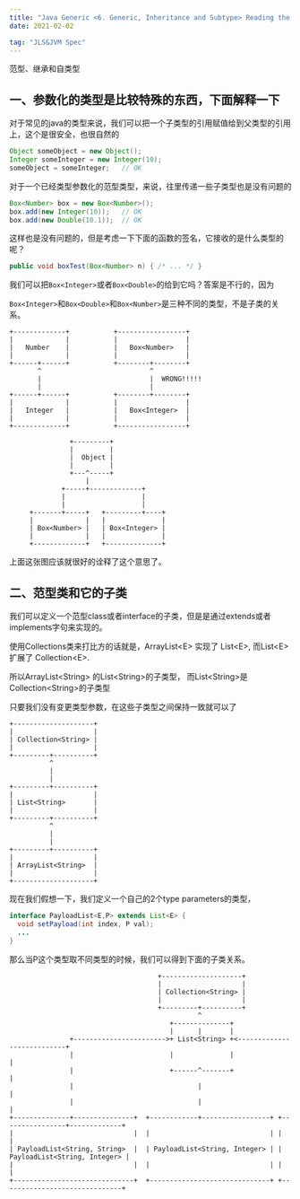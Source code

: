 ```yaml
---
title: "Java Generic <6. Generic, Inheritance and Subtype> Reading the oracle tutorial" 
date: 2021-02-02

tag: "JLS&JVM Spec"
---
```


范型、继承和自类型

<!--more-->

## 一、参数化的类型是比较特殊的东西，下面解释一下

对于常见的java的类型来说，我们可以把一个子类型的引用赋值给到父类型的引用上，这个是很安全，也很自然的

```java
Object someObject = new Object();
Integer someInteger = new Integer(10);
someObject = someInteger;   // OK
```

对于一个已经类型参数化的范型类型，来说，往里传递一些子类型也是没有问题的

```java
Box<Number> box = new Box<Number>();
box.add(new Integer(10));   // OK
box.add(new Double(10.1));  // OK
```

这样也是没有问题的，但是考虑一下下面的函数的签名，它接收的是什么类型的呢？

```java
public void boxTest(Box<Number> n) { /* ... */ }
```

我们可以把```Box<Integer>```或者```Box<Double>```的给到它吗？答案是不行的，因为

```Box<Integer>```和```Box<Double>```和```Box<Number>```是三种不同的类型，不是子类的关系。

```text
+-------------+           +-----------------+
|             |           |                 |
|   Number    |           |   Box<Number>   |
|             |           |                 |
+------+------+           +--------+--------+
       ^                           ^
       |                           |  WRONG!!!!!
       |                           |
+------+------+           +--------+--------+
|             |           |                 |
|   Integer   |           |   Box<Integer>  |
|             |           |                 |
+-------------+           +-----------------+

               +---------+
               |         |
               |  Object |
               |         |
               +---^-----+
                   |
             +-----+-------------+
             |                   |
             |                   |
     +-------+-----+   +---------+----+
     |             |   |              |
     | Box<Number> |   | Box<Integer> |
     |             |   |              |
     +-------------+   +--------------+
```

上面这张图应该就很好的诠释了这个意思了。

## 二、范型类和它的子类

我们可以定义一个范型class或者interface的子类，但是是通过extends或者implements字句来实现的。

使用Collections类来打比方的话就是，ArrayList\<E\> 实现了 List\<E\>, 而List\<E\> 扩展了 Collection\<E\>.

所以ArrayList\<String\> 的List\<String\>的子类型， 而List\<String\>是Collection\<String\>的子类型

只要我们没有变更类型参数，在这些子类型之间保持一致就可以了

```text
+--------------------+
|                    |
| Collection<String> |
|                    |
+---------+----------+
          ^
          |
          |
+---------+----------+
|                    |
| List<String>       |
|                    |
+---------+----------+
          ^
          |
          |
+---------+----------+
|                    |
| ArrayList<String>  |
|                    |
+--------------------+
```

现在我们假想一下，我们定义一个自己的2个type parameters的类型，

```java
interface PayloadList<E,P> extends List<E> {
  void setPayload(int index, P val);
  ...
}
```

那么当P这个类型取不同类型的时候，我们可以得到下面的子类关系。

```text
                                     +--------------------+
                                     |                    |
                                     | Collection<String> |
                                     |                    |
                                     +---------+----------+
                                               ^
                                        +--------------+
                                        |      |       |
               +----------------------->+ List<String> +<---------------------------+
               |                        |              |                            |
               |                        +------^-------+                            |
               |                               |                                    |
               |                               |                                    |
+--------------+---------------+  +------------+-----------------+ +----------------+-------------+
|                              |  |                              | |                              |
| PayloadList<String, String>  |  | PayloadList<String, Integer> | | PayloadList<String, Integer> |
|                              |  |                              | |                              |
+------------------------------+  +------------------------------+ +------------------------------+
```
